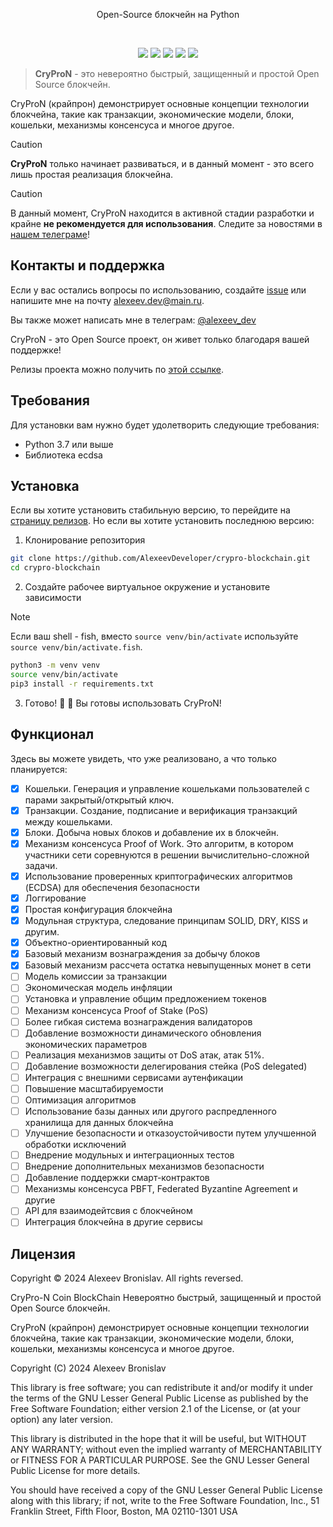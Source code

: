 <p align="center">Open-Source блокчейн на Python</p>
<br>
<p align="center">
    <img src="https://img.shields.io/github/languages/top/AlexeevDeveloper/crypro-blockchain?style=for-the-badge">
    <img src="https://img.shields.io/github/languages/count/AlexeevDeveloper/crypro-blockchain?style=for-the-badge">
    <img src="https://img.shields.io/github/stars/AlexeevDeveloper/crypro-blockchain?style=for-the-badge">
    <img src="https://img.shields.io/github/issues/AlexeevDeveloper/crypro-blockchain?style=for-the-badge">
    <img src="https://img.shields.io/github/last-commit/AlexeevDeveloper/crypro-blockchain?style=for-the-badge">
    </br>
</p>

> **CryProN** - это невероятно быстрый, защищенный и простой Open Source блокчейн. 

CryProN (крайпрон) демонстрирует основные концепции технологии блокчейна, такие как транзакции, экономические модели, блоки, кошельки, механизмы консенсуса и многое другое.

> [!CAUTION]
> **CryProN** только начинает развиваться, и в данный момент - это всего лишь простая реализация блокчейна.

> [!CAUTION]
> В данный момент, CryProN находится в активной стадии разработки и крайне **не рекомендуется для использования**. Следите за новостями в [нашем телеграме](https://t.me/crypro_N)!

## Контакты и поддержка
Если у вас остались вопросы по использованию, создайте [issue](https://github.com/AlexeevDeveloper/crypro-blockchain/issues/new) или напишите мне на почту alexeev.dev@main.ru.

Вы также может написать мне в телеграм: [@alexeev_dev](https://t.me/alexeev_dev)

CryProN - это Open Source проект, он живет только благодаря вашей поддержке!

Релизы проекта можно получить по [этой ссылке](https://github.com/AlexeevDeveloper/crypro-blockchain/releases).

## Требования
Для установки вам нужно будет удолетворить следующие требования:

 + Python 3.7 или выше
 + Библиотека ecdsa

## Установка
Если вы хотите установить стабильную версию, то перейдите на [страницу релизов](https://github.com/AlexeevDeveloper/crypro-blockchain/releases). Но если вы хотите установить последнюю версию:

1. Клонирование репозитория

```bash
git clone https://github.com/AlexeevDeveloper/crypro-blockchain.git
cd crypro-blockchain
```

2. Создайте рабочее виртуальное окружение и установите зависимости

> [!NOTE]
> Если ваш shell - fish, вместо `source venv/bin/activate` используйте `source venv/bin/activate.fish`.

```bash
python3 -m venv venv
source venv/bin/activate
pip3 install -r requirements.txt
```

3. Готово! 💪 🎉  Вы готовы использовать CryProN!

## Функционал
Здесь вы можете увидеть, что уже реализовано, а что только планируется:

 - [x] Кошельки. Генерация и управление кошельками пользователей с парами закрытый/открытый ключ.
 - [x] Транзакции. Создание, подписание и верификация транзакций между кошельками.
 - [x] Блоки. Добыча новых блоков и добавление их в блокчейн.
 - [x] Механизм консенсуса Proof of Work. Это алгоритм, в котором участники сети соревнуются в решении вычислительно-сложной задачи.
 - [x] Использование проверенных криптографических алгоритмов (ECDSA) для обеспечения безопасности
 - [x] Логгирование
 - [x] Простая конфигурация блокчейна
 - [x] Модульная структура, следование принципам SOLID, DRY, KISS и другим.
 - [x] Объектно-ориентированный код
 - [x] Базовый механизм вознаграждения за добычу блоков
 - [x] Базовый механизм рассчета остатка невыпущенных монет в сети
 - [ ] Модель комиссии за транзакции
 - [ ] Экономическая модель инфляции
 - [ ] Установка и управление общим предложением токенов
 - [ ] Механизм консенсуса Proof of Stake (PoS)
 - [ ] Более гибкая система вознаграждения валидаторов
 - [ ] Добавление возможности динамического обновления экономических параметров
 - [ ] Реализация механизмов защиты от DoS атак, атак 51%.
 - [ ] Добавление возможности делегирования стейка (PoS delegated)
 - [ ] Интеграция с внешними сервисами аутенфикации
 - [ ] Повышение масштабируемости
 - [ ] Оптимизация алгоритмов
 - [ ] Использование базы данных или другого распредленного хранилища для данных блокчейна
 - [ ] Улучшение безопасности и отказоустойчивости путем улучшенной обработки исключений
 - [ ] Внедрение модульных и интеграционных тестов
 - [ ] Внедрение дополнительных механизмов безопасности
 - [ ] Добавление поддержки смарт-контрактов
 - [ ] Механизмы консенсуса PBFT, Federated Byzantine Agreement и другие
 - [ ] API для взаимодейтсвия с блокчейном
 - [ ] Интеграция блокчейна в другие сервисы

## Лицензия
Copyright © 2024 Alexeev Bronislav. All rights reversed.

CryPro-N Coin BlockChain
Невероятно быстрый, защищенный и простой Open Source блокчейн. 

CryProN (крайпрон) демонстрирует основные концепции технологии блокчейна, 
такие как транзакции, экономические модели, блоки, кошельки, механизмы
консенсуса и многое другое.

Copyright (C) 2024  Alexeev Bronislav

This library is free software; you can redistribute it and/or
modify it under the terms of the GNU Lesser General Public
License as published by the Free Software Foundation; either
version 2.1 of the License, or (at your option) any later version.

This library is distributed in the hope that it will be useful,
but WITHOUT ANY WARRANTY; without even the implied warranty of
MERCHANTABILITY or FITNESS FOR A PARTICULAR PURPOSE.  See the GNU
Lesser General Public License for more details.

You should have received a copy of the GNU Lesser General Public
License along with this library; if not, write to the Free Software
Foundation, Inc., 51 Franklin Street, Fifth Floor, Boston, MA  02110-1301 USA
